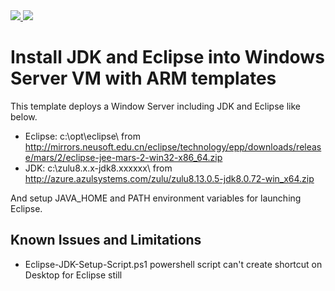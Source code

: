 <a href="https://portal.azure.com/#create/Microsoft.Template/uri/https%3A%2F%2Fraw.githubusercontent.com%2Fnormalian%2Feclipse-script-windows-vm%2Fmaster%2Fazuredeploy.json" target="_blank">
    <img src="http://azuredeploy.net/deploybutton.png"/>
</a>
<a href="http://armviz.io/#/?load=https%3A%2F%2Fraw.githubusercontent.com%2Fnormalian%2Feclipse-script-windows-vm%2Fmaster%2Fazuredeploy.json" target="_blank">
    <img src="http://armviz.io/visualizebutton.png"/>
</a>

# Install JDK and Eclipse into Windows Server VM with ARM templates
This template deploys a Window Server including JDK and Eclipse like below.
- Eclipse: c:\opt\eclipse\ from http://mirrors.neusoft.edu.cn/eclipse/technology/epp/downloads/release/mars/2/eclipse-jee-mars-2-win32-x86_64.zip
- JDK: c:\zulu8.x.x-jdk8.xxxxxx\ from http://azure.azulsystems.com/zulu/zulu8.13.0.5-jdk8.0.72-win_x64.zip

And setup JAVA_HOME and PATH environment variables for launching Eclipse.


## Known Issues and Limitations
- Eclipse-JDK-Setup-Script.ps1 powershell script can't create shortcut on Desktop for Eclipse still
